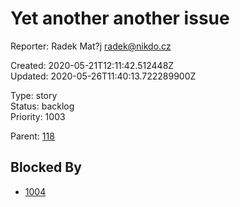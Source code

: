 # Yet another another issue

Reporter: Radek Mat?j <radek@nikdo.cz>  

Created: 2020-05-21T12:11:42.512448Z  
Updated: 2020-05-26T11:40:13.722289900Z

Type: story  
Status: backlog  
Priority: 1003

Parent: [118](118.md "Night tool tip")

## Blocked By
- [1004](1004.md "Should be hot")
